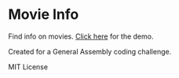 # Movie Info
Find info on movies. [Click here](http://kortaggio.github.io/movie-info/) for the demo.

Created for a General Assembly coding challenge.

MIT License
